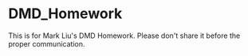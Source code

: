 # DMD_Homework
This is for Mark Liu's DMD Homework. Please don't share it before the proper communication.

